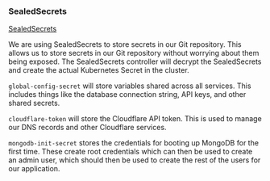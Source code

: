 ### SealedSecrets

[SealedSecrets](https://sealed-secrets.netlify.app/)

We are using SealedSecrets to store secrets in our Git repository. This allows us to store secrets in our Git repository without worrying about them being exposed. The SealedSecrets controller will decrypt the SealedSecrets and create the actual Kubernetes Secret in the cluster.

`global-config-secret` will store variables shared across all services. This includes things like the database connection string, API keys, and other shared secrets.

`cloudflare-token` will store the Cloudflare API token. This is used to manage our DNS records and other Cloudflare services.

`mongodb-init-secret` stores the credentials for booting up MongoDB for the first time. These create root credentials which can then be used to create an admin user, which should then be used to create the rest of the users for our application.
